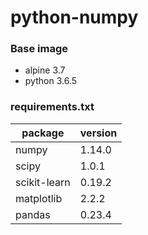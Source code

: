 # python-numpy

### Base image

- alpine 3.7
- python 3.6.5

### requirements.txt

| package      | version |
| ------------ | ------- |
| numpy        | 1.14.0  |
| scipy        | 1.0.1   |
| scikit-learn | 0.19.2  |
| matplotlib   | 2.2.2   |
| pandas       | 0.23.4  |
